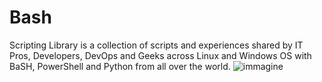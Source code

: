 # Bash

Scripting Library is a collection of scripts and experiences shared by IT Pros, Developers, DevOps and Geeks across Linux and Windows OS with BaSH, PowerShell and Python from all over the world.
![immagine](https://user-images.githubusercontent.com/56889513/117018797-2012cc80-acf5-11eb-93c9-1ba77e06ef00.png)
